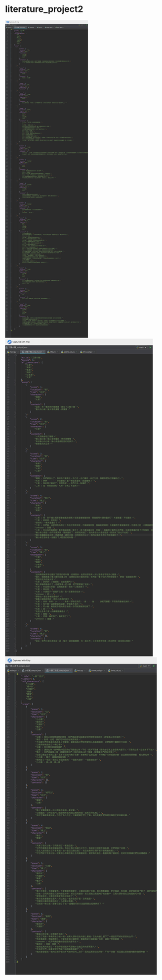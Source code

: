 # literature_project2

![image](https://github.com/yakiyang/literature_project2/blob/master/%E5%B0%8F%E7%B4%85%E5%B8%BD.jpg)
![image](https://github.com/yakiyang/literature_project2/blob/master/%E4%B8%89%E9%9A%BB%E5%B0%8F%E8%B1%AC.jpg)
![image](https://github.com/yakiyang/literature_project2/blob/master/%E4%B8%80%E7%BE%A4%E4%BA%8C%E6%B5%81%E5%AD%90.jpg)
